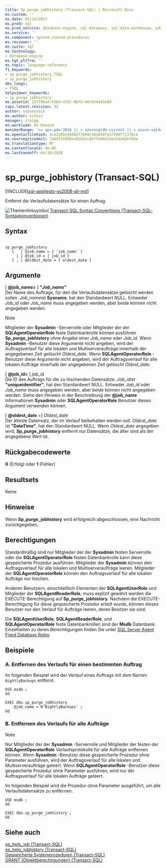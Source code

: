 ```yaml
---
title: Sp_purge_jobhistory (Transact-SQL) | Microsoft Docs
ms.custom: ''
ms.date: 03/14/2017
ms.prod: sql
ms.prod_service: database-engine, sql-database, sql-data-warehouse, pdw
ms.service: ''
ms.component: system-stored-procedures
ms.reviewer: ''
ms.suite: sql
ms.technology:
- database-engine
ms.tgt_pltfrm: ''
ms.topic: language-reference
f1_keywords:
- sp_purge_jobhistory_TSQL
- sp_purge_jobhistory
dev_langs:
- TSQL
helpviewer_keywords:
- sp_purge_jobhistory
ms.assetid: 237f9bad-636d-4262-9bfb-66c034a43e88
caps.latest.revision: 33
author: stevestein
ms.author: sstein
manager: craigg
ms.workload: On Demand
monikerRange: '>= aps-pdw-2016 || = azuresqldb-current || = azure-sqldw-latest || >= sql-server-2016 || = sqlallproducts-allversions'
ms.openlocfilehash: 5ca210be5b062f7e09c3010597a37294f71379ca
ms.sourcegitcommit: 7a6df3fd5bea9282ecdeffa94d13ea1da6def80a
ms.translationtype: MT
ms.contentlocale: de-DE
ms.lasthandoff: 04/16/2018
---
```

# <a name="sppurgejobhistory-transact-sql"></a>sp_purge_jobhistory (Transact-SQL)
[!INCLUDE[tsql-appliesto-ss2008-all-md](../../includes/tsql-appliesto-ss2008-all-md.md)]

  Entfernt die Verlaufsdatensätze für einen Auftrag.  
  
 ![Themenlinksymbol](../../database-engine/configure-windows/media/topic-link.gif "Topic link icon") [Transact-SQL Syntax Conventions (Transact-SQL-Syntaxkonventionen)](../../t-sql/language-elements/transact-sql-syntax-conventions-transact-sql.md)  
  
## <a name="syntax"></a>Syntax  
  
```  
  
sp_purge_jobhistory   
   {   [ @job_name = ] 'job_name' |   
     | [ @job_id = ] job_id }  
   [ , [ @oldest_date = ] oldest_date ]  
```  
  
## <a name="arguments"></a>Argumente  
 [  **@job_name=** ] **"***Job_name***"**  
 Der Name des Auftrags, für den die Verlaufsdatensätze gelöscht werden sollen. *Job_name*ist **Sysname**, hat den Standardwert NULL. Entweder *Job_id* oder *Job_name* muss angegeben werden, aber beide können nicht angegeben werden.  
  
> [!NOTE]  
>  Mitglieder der **Sysadmin** -Serverrolle oder Mitglieder der der **SQLAgentOperatorRole** feste Datenbankrolle können ausführen **Sp_purge_jobhistory** ohne Angabe einer *Job_name* oder *Job_id*. Wenn **Sysadmin** -Benutzer diese Argumente nicht angeben, wird der Auftragsverlauf für alle lokalen und Multiserveraufträge innerhalb der angegebenen Zeit gelöscht *Oldest_date*. Wenn **SQLAgentOperatorRole** -Benutzer diese Argumente nicht angeben, wird der Auftragsverlauf für alle lokalen Aufträge innerhalb der angegebenen Zeit gelöscht *Oldest_date*.  
  
 [ **@job_id=** ] *job_id*  
 Die ID des Auftrags für die zu löschenden Datensätze. *Job_id*ist **"uniqueidentifier"**, hat den Standardwert NULL. Entweder *Job_id* oder *Job_name* muss angegeben werden, aber beide können nicht angegeben werden. Siehe den Hinweis in der Beschreibung der **@job_name** Informationen **Sysadmin** oder **SQLAgentOperatorRole** Benutzer dieses Argument verwenden können.  
  
 [ **@oldest_date** =] *Oldest_date*  
 Der älteste Datensatz, der im Verlauf beibehalten werden soll. *Oldest_date* ist **"DateTime"**, hat den Standardwert NULL. Wenn *Oldest_date* angegeben wird, **Sp_purge_jobhistory** entfernt nur Datensätze, die älter sind als der angegebene Wert ist.  
  
## <a name="return-code-values"></a>Rückgabecodewerte  
 **0** (Erfolg) oder **1** (Fehler)  
  
## <a name="result-sets"></a>Resultsets  
 Keine  
  
## <a name="remarks"></a>Hinweise  
 Wenn **Sp_purge_jobhistory** wird erfolgreich abgeschlossen, eine Nachricht zurückgegeben.  
  
## <a name="permissions"></a>Berechtigungen  
 Standardmäßig sind nur Mitglieder der der **Sysadmin** festen Serverrolle oder die **SQLAgentOperatorRole** festen Datenbankrolle kann diese gespeicherte Prozedur ausführen. Mitglieder der **Sysadmin** können den Auftragsverlauf für alle lokalen und Multiserveraufträge leeren. Mitglieder der **SQLAgentOperatorRole** können den Auftragsverlauf für alle lokalen Aufträge nur löschen.  
  
 Anderen Benutzern, einschließlich Elementen der **SQLAgentUserRole** und Mitglieder der **SQLAgentReaderRole**, muss explizit gewährt werden die EXECUTE-Berechtigung auf **Sp_purge_jobhistory**. Nachdem die EXECUTE-Berechtigung für diese gespeicherte Prozedur erteilt wurde, können dieses Benutzer nur den Verlauf für Aufträge leeren, deren Besitzer sie sind.  
  
 Die **SQLAgentUserRole**, **SQLAgentReaderRole**, und **SQLAgentOperatorRole** feste Datenbankrollen sind der **Msdb** Datenbank. Einzelheiten zu deren Berechtigungen finden Sie unter [SQL Server Agent Fixed Database Roles](http://msdn.microsoft.com/library/719ce56b-d6b2-414a-88a8-f43b725ebc79).  
  
## <a name="examples"></a>Beispiele  
  
### <a name="a-remove-history-for-a-specific-job"></a>A. Entfernen des Verlaufs für einen bestimmten Auftrag  
 Im folgenden Beispiel wird der Verlauf eines Auftrags mit dem Namen `NightlyBackups` entfernt.  
  
```  
USE msdb ;  
GO  
  
EXEC dbo.sp_purge_jobhistory  
    @job_name = N'NightlyBackups' ;  
GO  
```  
  
### <a name="b-remove-history-for-all-jobs"></a>B. Entfernen des Verlaufs für alle Aufträge  
  
> [!NOTE]  
>  Nur Mitglieder der der **Sysadmin** -Serverrolle und Mitglieder der festen der **SQLAgentOperatorRole** Verlaufsprotokolle für alle Aufträge entfernen können. Wenn **Sysadmin** -Benutzer diese gespeicherte Prozedur ohne Parameter ausführen, wird der Auftragsverlauf für alle lokalen und Multiserveraufträge geleert. Wenn **SQLAgentOperatorRole** -Benutzer diese gespeicherte Prozedur ohne Parameter ausführen, wird nur der Auftragsverlauf für alle lokalen Aufträge geleert.  
  
 Im folgenden Beispiel wird die Prozedur ohne Parameter ausgeführt, um alle Verlaufsdatensätze zu entfernen.  
  
```  
USE msdb ;  
GO  
  
EXEC dbo.sp_purge_jobhistory ;  
GO  
```  
  
## <a name="see-also"></a>Siehe auch  
 [sp_help_job &#40;Transact-SQL&#41;](../../relational-databases/system-stored-procedures/sp-help-job-transact-sql.md)   
 [sp_help_jobhistory &#40;Transact-SQL&#41;](../../relational-databases/system-stored-procedures/sp-help-jobhistory-transact-sql.md)   
 [Gespeicherte Systemprozeduren &#40;Transact-SQL&#41;](../../relational-databases/system-stored-procedures/system-stored-procedures-transact-sql.md)   
 [GRANT (Objektberechtigungen) &#40;Transact-SQL&#41;](../../t-sql/statements/grant-object-permissions-transact-sql.md)  
  
  
